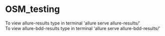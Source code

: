 # OSM_testing
To view allure-results type in terminal 'allure serve allure-results/'<br>
To view allure-bdd-results type in terminal 'allure serve allure-bdd-results/'

